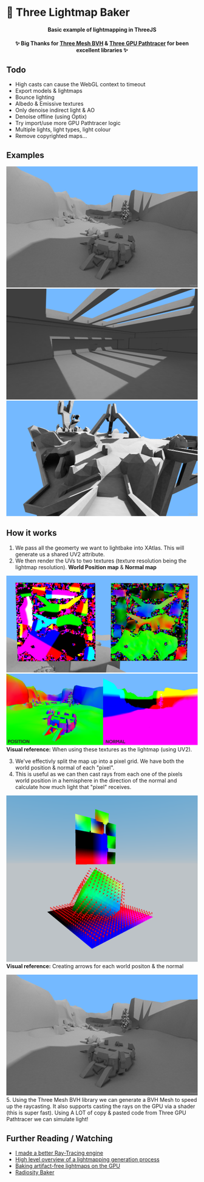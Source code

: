 # 🍞 Three Lightmap Baker

<h4 align="center">Basic example of lightmapping in ThreeJS</h4>
<h4 align="center">✨ Big Thanks for <a href="https://github.com/gkjohnson/three-mesh-bvh">Three Mesh BVH</a> & <a href="https://github.com/gkjohnson/three-gpu-pathtracer">Three GPU Pathtracer</a> for been excellent libraries ✨</h4>

 
## Todo
 - High casts can cause the WebGL context to timeout
 - Export models & lightmaps
 - Bounce lighting
 - Albedo & Emissive textures
 - Only denoise indirect light & AO
 - Denoise offline (using Optix)
 - Try import/use more GPU Pathtracer logic
 - Multiple lights, light types, light colour
 - Remove copyrighted maps...


## Examples

![alt text](screenshots/lightmap5.png)
![alt text](screenshots/lightmap7.png)
![alt text](screenshots/lightmap8.png)


## How it works
1. We pass all the geomerty we want to lightbake into XAtlas. This will generate us a shared UV2 attribute.
2. We then render the UVs to two textures (texture resolution being the lightmap resolution). **World Position map** & **Normal map**

![alt text](screenshots/lightmap6.png)
![alt text](screenshots/lightmap_combo.png)
**Visual reference:** When using these textures as the lightmap (using UV2). 

3. We've effectivly split the map up into a pixel grid. We have both the world position & normal of each "pixel".
4. This is useful as we can then cast rays from each one of the pixels world position in a hemisphere in the direction of the normal and calculate how much light that "pixel" receives. 

![alt text](screenshots/lightmap_pixels.png)
**Visual reference:** Creating arrows for each world positon & the normal


![alt text](screenshots/lightmap5.png)
5. Using the Three Mesh BVH library we can generate a BVH Mesh to speed up the raycasting. It also supports casting the rays on the GPU via a shader (this is super fast). Using A LOT of copy & pasted code from Three GPU Pathtracer we can simulate light!

## Further Reading / Watching
 - [I made a better Ray-Tracing engine](https://www.youtube.com/watch?v=A61S_2swwAc)
 - [High level overview of a lightmapping generation process](https://www.reddit.com/r/GraphicsProgramming/comments/brl22k/high_level_overview_of_a_lightmapping_generation/)
 - [Baking artifact-free lightmaps on the GPU](https://ndotl.wordpress.com/2018/08/29/baking-artifact-free-lightmaps/)
 - [Radiosity Baker](http://david-westreicher.github.io/2014/05/31/radiosity/)